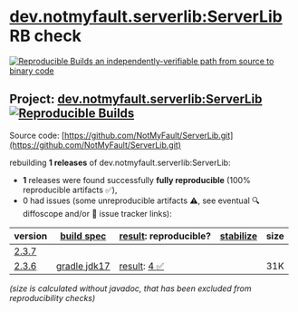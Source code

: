 [dev.notmyfault.serverlib:ServerLib](https://central.sonatype.com/artifact/dev.notmyfault.serverlib/ServerLib/versions) RB check
=======

[![Reproducible Builds](https://reproducible-builds.org/images/logos/rb.svg) an independently-verifiable path from source to binary code](https://reproducible-builds.org/)

## Project: [dev.notmyfault.serverlib:ServerLib](https://central.sonatype.com/artifact/dev.notmyfault.serverlib/ServerLib/versions) [![Reproducible Builds](https://img.shields.io/endpoint?url=https://raw.githubusercontent.com/jvm-repo-rebuild/reproducible-central/master/content/dev/notmyfault/serverlib/ServerLib/badge.json)](https://github.com/jvm-repo-rebuild/reproducible-central/blob/master/content/dev/notmyfault/serverlib/ServerLib/README.md)

Source code: [https://github.com/NotMyFault/ServerLib.git](https://github.com/NotMyFault/ServerLib.git)

rebuilding **1 releases** of dev.notmyfault.serverlib:ServerLib:
- **1** releases were found successfully **fully reproducible** (100% reproducible artifacts :white_check_mark:),
- 0 had issues (some unreproducible artifacts :warning:, see eventual :mag: diffoscope and/or :memo: issue tracker links):

| version | [build spec](/BUILDSPEC.md) | [result](https://reproducible-builds.org/docs/jvm/): reproducible? | [stabilize](https://github.com/google/oss-rebuild/blob/main/cmd/stabilize/README.md) | size |
| -- | --------- | ------ | ------ | -- |
| [2.3.7](https://central.sonatype.com/artifact/dev.notmyfault.serverlib/ServerLib/2.3.7/pom) | | | |
| [2.3.6](https://central.sonatype.com/artifact/dev.notmyfault.serverlib/ServerLib/2.3.6/pom) | [gradle jdk17](ServerLib-2.3.6.buildspec) | [result](ServerLib-2.3.6.buildinfo): [4 :white_check_mark: ](ServerLib-2.3.6.buildcompare) | | 31K |

<i>(size is calculated without javadoc, that has been excluded from reproducibility checks)</i>
